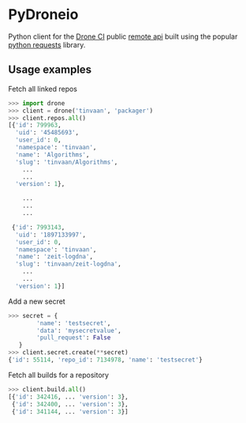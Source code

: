 # PyDroneio
Python client for the [Drone CI](https://cloud.drone.io) public [remote api](https://readme.drone.io/api/overview/) built using the popular [python requests](https://pypi.org/project/requests/) library.

## Usage examples

Fetch all linked repos
```python
>>> import drone
>>> client = drone('tinvaan', 'packager')
>>> client.repos.all()
[{'id': 799963,
  'uid': '45485693',
  'user_id': 0,
  'namespace': 'tinvaan',
  'name': 'Algorithms',
  'slug': 'tinvaan/Algorithms',
    ...
    ...
  'version': 1},

    ...
    ...
    ...

 {'id': 7993143,
  'uid': '1897133997',
  'user_id': 0,
  'namespace': 'tinvaan',
  'name': 'zeit-logdna',
  'slug': 'tinvaan/zeit-logdna',
    ...
    ...
  'version': 1}]

```

Add a new secret
```python
>>> secret = {
        'name': 'testsecret',
        'data': 'mysecretvalue',
        'pull_request': False
   }
>>> client.secret.create(**secret)
{'id': 55114, 'repo_id': 7134978, 'name': 'testsecret'}
```

Fetch all builds for a repository
```python
>>> client.build.all()
[{'id': 342416, ... 'version': 3},
 {'id': 342400, ... 'version': 3},
 {'id': 341144, ... 'version': 3}]

```

